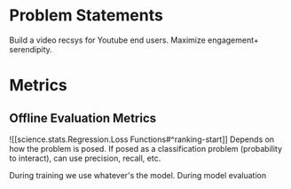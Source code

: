 
# Problem Statements

Build a video recsys for Youtube end users. Maximize engagement+ serendipity.


# Metrics

## Offline Evaluation Metrics
![[science.stats.Regression.Loss Functions#^ranking-start]]
Depends on how the problem is posed. If posed as a classification problem (probability to interact), can use precision, recall, etc.

During training we use whatever's the model. During model evaluation 

